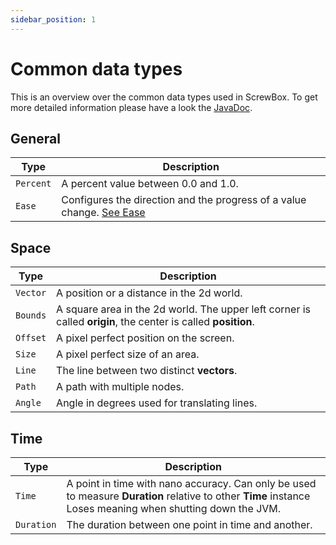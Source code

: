 ```yaml
---
sidebar_position: 1
---
```


# Common data types

This is an overview over the common data types used in ScrewBox.
To get more detailed information please have a look the [JavaDoc](https://javadoc.io/doc/dev.screwbox.core/screwbox-core/latest/index.html).

## General

| Type      | Description                                                                   |
|-----------|-------------------------------------------------------------------------------|
| `Percent` | A percent value between 0.0 and 1.0.                                          |
| `Ease`    | Configures the direction and the progress of a value change. [See Ease](ease) |

## Space

| Type     | Description                                                                                                   |
|----------|---------------------------------------------------------------------------------------------------------------|
| `Vector` | A position or a distance in the 2d world.                                                                     |
| `Bounds` | A square area in the 2d world. The upper left corner is called **origin**, the center is called **position**. |
| `Offset` | A pixel perfect position on the screen.                                                                       |
| `Size`   | A pixel perfect size of an area.                                                                              |
| `Line`   | The line between two distinct **vectors**.                                                                    |
| `Path`   | A path with multiple nodes.                                                                                   |
| `Angle`  | Angle in degrees used for translating lines.                                                                  |

## Time

| Type       | Description                                                                                                                                                |
|------------|------------------------------------------------------------------------------------------------------------------------------------------------------------|
| `Time`     | A point in time with nano accuracy. Can only be used to measure **Duration** relative to other **Time** instance Loses meaning when shutting down the JVM. |
| `Duration` | The duration between one point in time and another.                                                                                                        |

